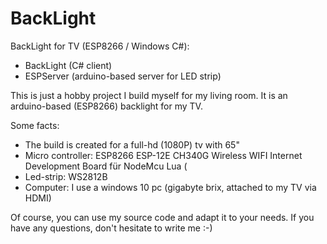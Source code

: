 # BackLight
BackLight for TV (ESP8266 / Windows C#):
* BackLight (C# client)
* ESPServer (arduino-based server for LED strip)

This is just a hobby project I build myself for my living room. It is an arduino-based (ESP8266) backlight for my TV.

Some facts:
* The build is created for a full-hd (1080P) tv with 65"
* Micro controller: ESP8266 ESP-12E CH340G Wireless WIFI Internet Development Board für NodeMcu Lua (
* Led-strip: WS2812B 
* Computer: I use a windows 10 pc (gigabyte brix, attached to my TV via HDMI)

Of course, you can use my source code and adapt it to your needs. If you have any questions, don't hesitate to write me :-)
